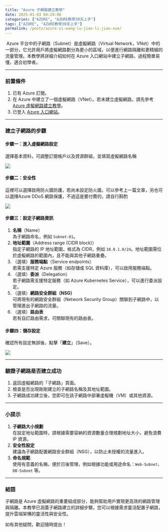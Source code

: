 ```yaml
---
title: "Azure 子網路建立教學"
date: 2025-01-03 04:29:00
categories: ["AZURE", "AZURE教學30天上手"]
tags: ["AZURE", "AZURE教學30天上手"]
permalink: /posts/azure-zi-wang-lu-jian-li-jiao-xue/
---
```

 Azure 平台中的子網路（Subnet）是虛擬網路（Virtual Network，VNet）中的一部分，它允許用戶將虛擬網路劃分為更小的區域，以便進行網路隔離和更精細的流量管理。本教學將詳細介紹如何在 Azure 入口網站中建立子網路，過程簡單易懂，適合初學者。

---

### **前置條件**

1. 已有 Azure 訂閱。
2. 在 Azure 中建立了一個虛擬網路（VNet）。若未建立虛擬網路，請先參考 [Azure 虛擬網路建立教學](https://learn.microsoft.com/zh-tw/azure/virtual-network/quick-create-portal)。
3. 已登入 [Azure 入口網站](https://portal.azure.com/)。

---

### **建立子網路的步驟**

#### **步驟一：進入虛擬網路設定**

選擇基本資料，可調整訂閱帳戶以及資源群組，並填寫虛擬網路名稱

[![](https://blogger.googleusercontent.com/img/a/AVvXsEiU3skhqFnXNVqJlgoAeIkqbj_lsurzp-4Nv-te9efTpwKquhB5rVGszVRwUVSxDDS5i6u55WzmV5olnfPD8TXGqFITfol1jIyHwVOO114WuEhMJI46sU7rE6Nnaq_VIoFM3Yhp6YjnD5cc3zLOK90n3UfVZ-9iq-mcgVGR6-uD9yTUwPfl4y9odCtUEftM=w580-h564)](https://blogger.googleusercontent.com/img/a/AVvXsEiU3skhqFnXNVqJlgoAeIkqbj_lsurzp-4Nv-te9efTpwKquhB5rVGszVRwUVSxDDS5i6u55WzmV5olnfPD8TXGqFITfol1jIyHwVOO114WuEhMJI46sU7rE6Nnaq_VIoFM3Yhp6YjnD5cc3zLOK90n3UfVZ-9iq-mcgVGR6-uD9yTUwPfl4y9odCtUEftM)

  

#### **步驟二：安全性**

這裡可以選擇啟用防火牆防護，若尚未設定防火牆，可以參考上一篇文章，另也可以選擇Azure DDoS 網路保護，不過這是要付費的，請自行斟酌

[![](https://blogger.googleusercontent.com/img/a/AVvXsEie6GnHo5kG9M1h0TVUDg5sPwbM4QwOaX3bGgb_XaM_fIty7OYZ15wzBHmqlbze4NaX2dOEUss737sMGsPvrna5ZR6RZ-rLvWpN1l8_qnDSIaK8pCONZXiy3-i4Z9AQJYtiFdQKrZwPp2X-tUHPUKSLFgMatyS6MSG92G_-O_BH71qDtz1RMtwFIaUpRACi=w666-h647)](https://blogger.googleusercontent.com/img/a/AVvXsEie6GnHo5kG9M1h0TVUDg5sPwbM4QwOaX3bGgb_XaM_fIty7OYZ15wzBHmqlbze4NaX2dOEUss737sMGsPvrna5ZR6RZ-rLvWpN1l8_qnDSIaK8pCONZXiy3-i4Z9AQJYtiFdQKrZwPp2X-tUHPUKSLFgMatyS6MSG92G_-O_BH71qDtz1RMtwFIaUpRACi)  

#### **步驟三：設定子網路資訊**

1. **名稱**（Name）  
   為子網路命名，例如 `Subnet-01`。
2. **地址範圍**（Address range (CIDR block)）  
   指定子網路的 IP 地址範圍，格式為 CIDR，例如 `10.0.1.0/24`。地址範圍需位於虛擬網路的範圍內，且不能與其他子網路重疊。
3. （選填）**服務端點**（Service endpoints）  
   若需支援特定 Azure 服務（如存儲或 SQL 資料庫），可以啟用服務端點。
4. （選填）**委派**（Delegation）  
   若子網路需支援特定服務（如 Azure Kubernetes Service），可以進行委派設定。
5. （選填）**網路安全群組（NSG）**  
   可將現有的網路安全群組（Network Security Group）關聯到子網路中，以管理進出子網路的流量。
6. （選填）**路由表**  
   若有自訂路由需求，可關聯現有的路由表。

#### 

  

#### **步驟四：儲存設定**

確認所有設定無誤後，點擊「**建立**」（Save）。

[![](https://blogger.googleusercontent.com/img/a/AVvXsEjdmXJkObggEClEbefUk3C-_wATwlb5wLAe4t8S8EdLXE8Q97udIyw_jWhpEc9nCYfNkKa20mfoaGL3FtiFwPdnQXL1e3YHW4CgAs3N_oXiL4ZXNLNe76xBGRyTH1TSy8wRc6-oHUXAxXCY4UIxhguJsMj_EamWYuHC59w5aHBGqC3CAfJuaYPqdKJjyefd=w596-h578)](https://blogger.googleusercontent.com/img/a/AVvXsEjdmXJkObggEClEbefUk3C-_wATwlb5wLAe4t8S8EdLXE8Q97udIyw_jWhpEc9nCYfNkKa20mfoaGL3FtiFwPdnQXL1e3YHW4CgAs3N_oXiL4ZXNLNe76xBGRyTH1TSy8wRc6-oHUXAxXCY4UIxhguJsMj_EamWYuHC59w5aHBGqC3CAfJuaYPqdKJjyefd)

  
  
  

---

### **驗證子網路是否建立成功**

1. 返回虛擬網路的「子網路」頁面。
2. 檢查是否出現剛剛建立的子網路名稱及其地址範圍。
3. 子網路成功建立後，您即可在該子網路中部署虛擬機（VM）或其他資源。

---

### **小提示**

1. **子網路大小規劃**  
   在設定地址範圍時，請根據需要容納的資源數量合理規劃地址大小，避免浪費 IP 資源。
2. **安全性設定**  
   建議為子網路配置網路安全群組（NSG），以防止未授權的流量進入。
3. **命名規範**  
   使用有意義的名稱，便於日後管理，例如根據功能或用途命名：`Web-Subnet`、`DB-Subnet` 等。

---

### **結語**

子網路是 Azure 虛擬網路的重要組成部分，能夠幫助用戶實現更高效的網路管理與隔離。本教學已涵蓋子網路建立的詳細步驟，您可以根據需求靈活配置子網路，提升雲端架構的靈活性與安全性。

如有其他疑問，歡迎隨時提出！